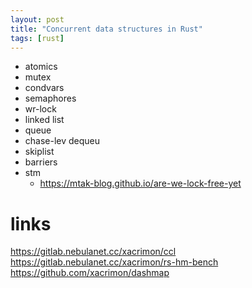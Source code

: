 ```yaml
---
layout: post
title: "Concurrent data structures in Rust"
tags: [rust]
---
```


- atomics
- mutex
- condvars
- semaphores
- wr-lock
- linked list
- queue
- chase-lev dequeu
- skiplist
- barriers
- stm
  - https://mtak-blog.github.io/are-we-lock-free-yet

# links

https://gitlab.nebulanet.cc/xacrimon/ccl
https://gitlab.nebulanet.cc/xacrimon/rs-hm-bench
https://github.com/xacrimon/dashmap